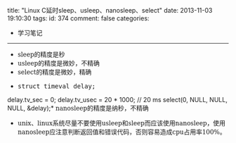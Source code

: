 title: "Linux C延时sleep、usleep、nanosleep、select"
date: 2013-11-03 19:10:30
tags:
id: 374
comment: false
categories:
  - 学习笔记
---

*   <span style="font-family: 'DejaVu Serif', serif;">sleep</span>的精度是秒
*   <span style="font-family: 'DejaVu Serif', serif;">usleep</span>的精度是微妙，不精确
*   <span style="font-family: 'DejaVu Serif', serif;">select</span>的精度是微妙，精确
*   <pre class="brush:cpp">struct timeval delay;
delay.tv_sec = 0;
delay.tv_usec = 20 * 1000; // 20 ms
select(0, NULL, NULL, NULL, &amp;delay);</pre>*   <span style="font-family: 'DejaVu Serif', serif;">nanosleep</span>的精度是纳秒，不精确
*   <span style="font-family: 'DejaVu Serif', serif;">unix</span>、<span style="font-family: 'DejaVu Serif', serif;">linux</span>系统尽量不要使用<span style="font-family: 'DejaVu Serif', serif;">usleep</span>和<span style="font-family: 'DejaVu Serif', serif;">sleep</span>而应该使用<span style="font-family: 'DejaVu Serif', serif;">nanosleep</span>，使用<span style="font-family: 'DejaVu Serif', serif;">nanosleep</span>应注意判断返回值和错误代码，否则容易造成<span style="font-family: 'DejaVu Serif', serif;">cpu</span>占用率<span style="font-family: 'DejaVu Serif', serif;">100%</span>。